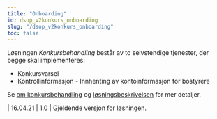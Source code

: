 ```yaml
---
title: "Onboarding"
id: dsop_v2konkurs_onboarding
slug: "/dsop_v2konkurs_onboarding"
toc: false
---
```


Løsningen *Konkursbehandling* består av to selvstendige tjenester, der begge skal implementeres:
* Konkursvarsel
* Kontrollinformasjon - Innhenting av kontoinformasjon for bostyrere

Se [om konkursbehandling](/dsop_v2konkurs_about) og
[løsningsbeskrivelsen](/dsop_v2konkurs_løsningsbeskrivelse) for mer detaljer.


| 16.04.21 | 1.0 | Gjeldende versjon for løsningen. 